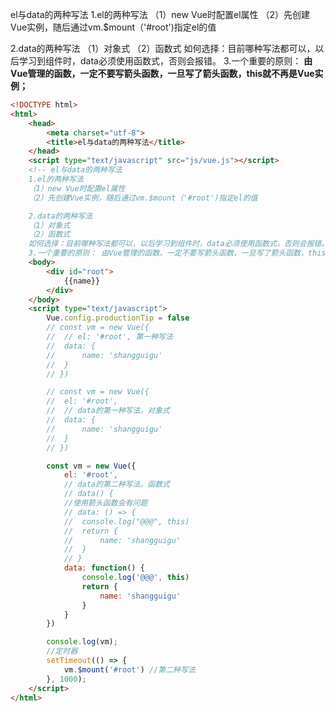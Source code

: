 el与data的两种写法
	1.el的两种写法
	（1）new Vue时配置el属性
	（2）先创建Vue实例，随后通过vm.$mount（'#root')指定el的值

  2.data的两种写法
	（1）对象式
	（2）函数式
	如何选择：目前哪种写法都可以，以后学习到组件时，data必须使用函数式，否则会报错。
	3.一个重要的原则： **由Vue管理的函数，一定不要写箭头函数，一旦写了箭头函数，this就不再是Vue实例；**


```html
<!DOCTYPE html>
<html>
	<head>
		<meta charset="utf-8">
		<title>el与data的两种写法</title>
	</head>
	<script type="text/javascript" src="js/vue.js"></script>
	<!-- el与data的两种写法
	1.el的两种写法
	（1）new Vue时配置el属性
	（2）先创建Vue实例，随后通过vm.$mount（'#root')指定el的值

	2.data的两种写法
	（1）对象式
	（2）函数式
	如何选择：目前哪种写法都可以，以后学习到组件时，data必须使用函数式，否则会报错。
	3.一个重要的原则： 由Vue管理的函数，一定不要写箭头函数，一旦写了箭头函数，this就不再是Vue实例； -->
	<body>
		<div id="root">
			{{name}}
		</div>
	</body>
	<script type="text/javascript">
		Vue.config.productionTip = false
		// const vm = new Vue({
		// 	// el: '#root', 第一种写法
		// 	data: {
		// 		name: 'shangguigu'
		// 	}
		// })

		// const vm = new Vue({
		// 	el: '#root',
		// 	// data的第一种写法，对象式
		// 	data: {
		// 		name: 'shangguigu'
		// 	}
		// })

		const vm = new Vue({
			el: '#root',
			// data的第二种写法，函数式
			// data() {
			//使用箭头函数会有问题	
			// data: () => {
			// 	console.log("@@@", this)
			// 	return {
			// 		name: 'shangguigu'
			// 	}
			// }
			data: function() {
				console.log('@@@', this)
				return {
					name: 'shangguigu'
				}
			}
		})

		console.log(vm);
		//定时器
		setTimeout(() => {
			vm.$mount('#root') //第二种写法
		}, 1000);
	</script>
</html>
```